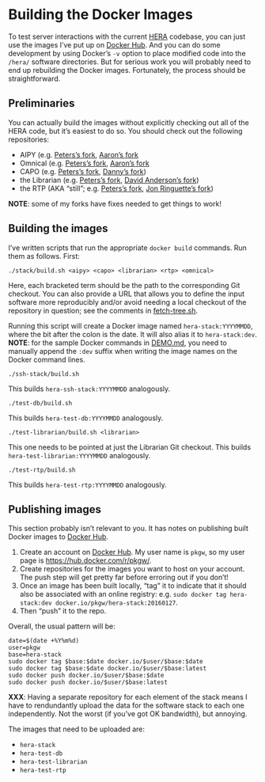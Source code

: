 <!-- To HTML-ify this file locally, use `grip --wide` on it. -->

Building the Docker Images
==========================

To test server interactions with the current [HERA] codebase, you can just use
the images I’ve put up on [Docker Hub]. And you can do some development by
using Docker’s `-v` option to place modified code into the `/hera/` software
directories. But for serious work you will probably need to end up rebuilding
the Docker images. Fortunately, the process should be straightforward.

[HERA]: http://reionization.org/
[Docker Hub]: https://hub.docker.com/


Preliminaries
-------------

You can actually build the images without explicitly checking out all of the
HERA code, but it’s easiest to do so. You should check out the following
repositories:

* AIPY (e.g. [Peters’s fork](https://github.com/pkgw/aipy/),
  [Aaron’s fork](https://github.com/AaronParsons/aipy/)
* Omnical (e.g. [Peters’s fork](https://github.com/pkgw/omnical/),
  [Aaron’s fork](https://github.com/AaronParsons/omnical/)
* CAPO (e.g. [Peters’s fork](https://github.com/pkgw/capo/),
  [Danny’s fork](https://github.com/dannyjacobs/capo/))
* the Librarian (e.g. [Peters’s fork](https://github.com/pkgw/hera-librarian/),
  [David Anderson’s fork](https://github.com/davidpanderson/hera/))
* the RTP (AKA “still”; e.g. [Peters’s fork](https://github.com/pkgw/hera-real-time-pipe/),
  [Jon Ringuette’s fork](https://github.com/jonr667/still_workflow))

**NOTE**: some of my forks have fixes needed to get things to work!


Building the images
-------------------

I’ve written scripts that run the appropriate `docker build` commands. Run them
as follows. First:

```
./stack/build.sh <aipy> <capo> <librarian> <rtp> <omnical>
```

Here, each bracketed term should be the path to the corresponding Git
checkout. You can also provide a URL that allows you to define the input
software more reproducibly and/or avoid needing a local checkout of the
repository in question; see the comments in [fetch-tree.sh](fetch-tree.sh).

Running this script will create a Docker image named `hera-stack:YYYYMMDD`,
where the bit after the colon is the date. It will also alias it to
`hera-stack:dev`. **NOTE**: for the sample Docker commands in
[DEMO.md](DEMO.md), you need to manually append the `:dev` suffix when writing
the image names on the Docker command lines.

```
./ssh-stack/build.sh
```

This builds `hera-ssh-stack:YYYYMMDD` analogously.

```
./test-db/build.sh
```

This builds `hera-test-db:YYYYMMDD` analogously.

```
./test-librarian/build.sh <librarian>
```

This one needs to be pointed at just the Librarian Git checkout. This builds
`hera-test-librarian:YYYYMMDD` analogously.

```
./test-rtp/build.sh
```

This builds `hera-test-rtp:YYYYMMDD` analogously.


Publishing images
-----------------

This section probably isn’t relevant to you. It has notes on publishing built
Docker images to [Docker Hub].

1. Create an account on [Docker Hub]. My user name is `pkgw`, so my user page
is <https://hub.docker.com/r/pkgw/>.
1. Create repositories for the images you want to host on your account. The
push step will get pretty far before erroring out if you don’t!
1. Once an image has been built locally, “tag” it to indicate that it should
also be associated with an online registry: e.g. `sudo docker tag
hera-stack:dev docker.io/pkgw/hera-stack:20160127`.
1. Then “push” it to the repo.

Overall, the usual pattern will be:

```
date=$(date +%Y%m%d)
user=pkgw
base=hera-stack
sudo docker tag $base:$date docker.io/$user/$base:$date
sudo docker tag $base:$date docker.io/$user/$base:latest
sudo docker push docker.io/$user/$base:$date
sudo docker push docker.io/$user/$base:latest
```

**XXX**: Having a separate repository for each element of the stack means I
have to rendundantly upload the data for the software stack to each one
independently. Not the worst (if you’ve got OK bandwidth), but annoying.

The images that need to be uploaded are:

* `hera-stack`
* `hera-test-db`
* `hera-test-librarian`
* `hera-test-rtp`
